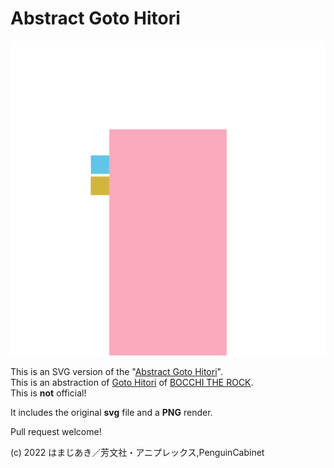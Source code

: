 # Abstract Goto Hitori

![Abstract-Goto-Hitori](/Abstract-Goto-Hitori.png)     

This is an SVG version of the "[Abstract Goto Hitori](https://twitter.com/PenguinCabinet/status/1607347113763172352?s=20)".     
This is an abstraction of [Goto Hitori](https://bocchi.rocks/character/hitori.html) of [BOCCHI THE ROCK](https://bocchi.rocks).    
This is **not** official!

It includes the original **svg** file and a **PNG** render.     

Pull request welcome!    

(c) 2022 はまじあき／芳文社・アニプレックス,PenguinCabinet
